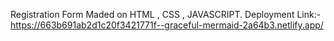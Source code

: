 Registration Form Maded on HTML , CSS , JAVASCRIPT.
Deployment Link:- https://663b691ab2d1c20f3421771f--graceful-mermaid-2a64b3.netlify.app/
